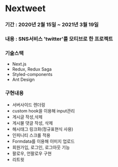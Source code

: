 # Nextweet

### 기간 : 2020년 2월 15일 ~ 2021년 3월 19일

### 내용 : SNS서비스 'twitter'를 모티브로 한 프로젝트

### 기술스택
  - Next.js
  - Redux, Redux Saga
  - Styled-components
  - Ant Design
  
### 구현내용

- 서버사이드 렌더링 
- custom hook을 이용해 input관리
- 게시글 작성,삭제
- 게시물 댓글 작성, 삭제
- 해시태그 링크화(정규표현식 사용)
- 인피니티 스크롤 적용
- Formdata를 이용해 이미지 업로드
- 회원가입, 로그인, 로그아웃 기능
- 팔로우, 언팔로우 구현
- 리트윗 
